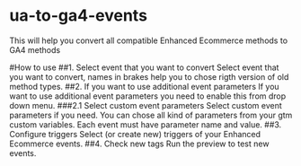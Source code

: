 # ua-to-ga4-events
This will help you convert all compatible Enhanced Ecommerce methods to GA4 methods

#How to use
##1. Select event that you want to convert
Select event that you want to convert, names in brakes help you to chose rigth version of old method types.
##2. If you want to use additional event parameters
If you want to use additional event parameters you need to enable this from drop down menu.
###2.1 Select custom event parameters
Select custom event parameters if you need. You can chose all kind of parameters from your gtm custom variables. Each event must have parameter name and value.
##3. Configure triggers
Select (or create new) triggers of your Enhanced Ecommerce events.
##4. Check new tags
Run the preview to test new events.
